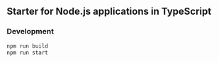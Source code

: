 ## Starter for Node.js applications in TypeScript

### Development

```bash
npm run build
npm run start
```
